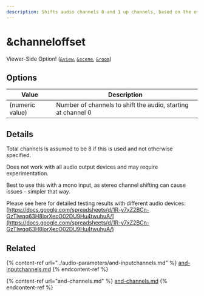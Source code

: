 ```yaml
---
description: Shifts audio channels 0 and 1 up channels, based on the offset value
---
```


# \&channeloffset

Viewer-Side Option! ([`&view`](view.md), [`&scene`](scene.md), [`&room`](../../general-settings/room.md))

## Options

| Value           | Description                                                  |
| --------------- | ------------------------------------------------------------ |
| (numeric value) | Number of channels to shift the audio, starting at channel 0 |

## Details

Total channels is assumed to be 8 if this is used and not otherwise specified.

Does not work with all audio output devices and may require experimentation.

Best to use this with a mono input, as stereo channel shifting can cause issues - simpler that way.

Please see here for detailed testing results with different audio devices: [https://docs.google.com/spreadsheets/d/1R-y7xZ2BCn-GzTlwqq63H8lorXecO02DU9Hu4twuhuA/](https://docs.google.com/spreadsheets/d/1R-y7xZ2BCn-GzTlwqq63H8lorXecO02DU9Hu4twuhuA/)

## Related

{% content-ref url="../audio-parameters/and-inputchannels.md" %}
[and-inputchannels.md](../audio-parameters/and-inputchannels.md)
{% endcontent-ref %}

{% content-ref url="and-channels.md" %}
[and-channels.md](and-channels.md)
{% endcontent-ref %}
